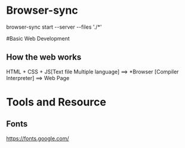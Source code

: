 # Browser-sync

browser-sync start --server --files './*'

#Basic Web Development
## How the web works

HTML + CSS + JS[Text file Multiple language] ==> *Browser [Compiler Interpreter] ==> Web Page

# Tools and Resource
## Fonts

https://fonts.google.com/
